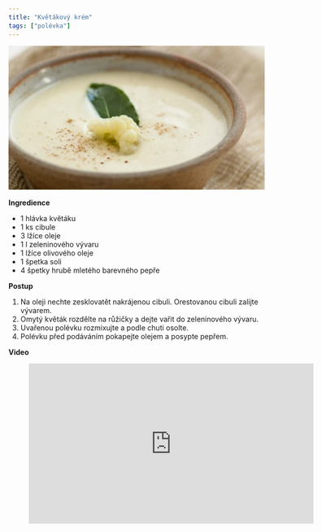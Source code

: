 ```yaml
---
title: "Květákový krém"
tags: ["polévka"]
---
```


![Kuskus](./images/kvetakovyKrem.jpg)

**Ingredience**

- 1 hlávka květáku
- 1 ks cibule
- 3 lžíce oleje
- 1 l zeleninového vývaru
- 1 lžíce olivového oleje
- 1 špetka soli
- 4 špetky hrubě mletého barevného pepře

**Postup**

1. Na oleji nechte zesklovatět nakrájenou cibuli. Orestovanou cibuli zalijte vývarem.
2. Omytý květák rozdělte na růžičky a dejte vařit do zeleninového vývaru.
3. Uvařenou polévku rozmixujte a podle chuti osolte.
4. Polévku před podáváním pokapejte olejem a posypte pepřem.

**Video**

<figure class="video_container">
  <iframe width="560" height="315" src="https://www.youtube.com/embed/l-0LA4cKNsw" frameborder="0" allow="accelerometer; autoplay; encrypted-media; gyroscope; picture-in-picture" allowfullscreen></iframe>
</figure>

